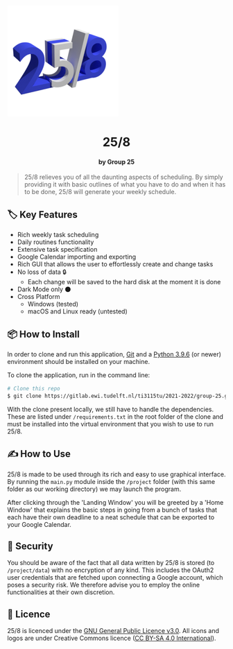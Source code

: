 ![](<project/readme_files/258_logo.png>)



<h1 align="center">25/8</h1>

<h4 align="center">by Group 25</h4>

> 25/8 relieves you of all the daunting aspects of scheduling. By simply providing it with basic outlines of what you have to do and when it has to be done, 25/8 will generate your weekly schedule.



## :label: Key Features

- Rich weekly task scheduling
- Daily routines functionality
- Extensive task specification
- Google Calendar importing and exporting
- Rich GUI that allows the user to effortlessly create and change tasks
- No loss of data :lock:
  - Each change will be saved to the hard disk at the moment it is done
- Dark Mode only :new_moon:
- Cross Platform
  - Windows (tested)
  - macOS and Linux ready (untested)



## :package: How to Install

In order to clone and run this application, [Git](https://git-scm.com/) and a [Python 3.9.6](https://www.python.org/downloads/release/python-396/) (or newer) environment should be installed on your machine. 

To clone the application, run in the command line:

```bash
# Clone this repo
$ git clone https://gitlab.ewi.tudelft.nl/ti3115tu/2021-2022/group-25.git
```

With the clone present locally, we still have to handle the dependencies. These are listed under `/requirements.txt` in the root folder of the clone and must be installed into the virtual environment that you wish to use to run 25/8. 

## :writing_hand: How to Use

25/8 is made to be used through its rich and easy to use graphical interface. By running the `main.py` module inside the `/project` folder (with this same folder as our working directory) we may launch the program.

After clicking through the 'Landing Window' you will be greeted by a 'Home Window' that explains the basic steps in going from a bunch of tasks that each have their own deadline to a neat schedule that can be exported to your Google Calendar.

## :cop: Security

You should be aware of the fact that all data written by 25/8 is stored (to `/project/data`) with no encryption of any kind. This includes the OAuth2 user credentials that are fetched upon connecting a Google account, which poses a security risk. We therefore advise you to employ the online functionalities at their own discretion.

## :bookmark_tabs: Licence

25/8 is licenced under the [GNU General Public Licence v3.0](https://www.gnu.org/licenses/gpl-3.0.nl.html#top). All icons and logos are under Creative Commons licence ([CC BY-SA 4.0 International](https://creativecommons.org/licenses/by-sa/4.0/deed.en)). 

